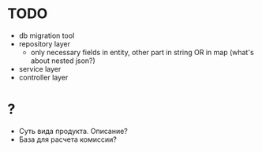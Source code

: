 # TODO
* db migration tool
* repository layer
  * only necessary fields in entity, other part in string OR in map (what's about nested json?)
* service layer
* controller layer

# ?
* Суть вида продукта. Описание?
* База для расчета комиссии?